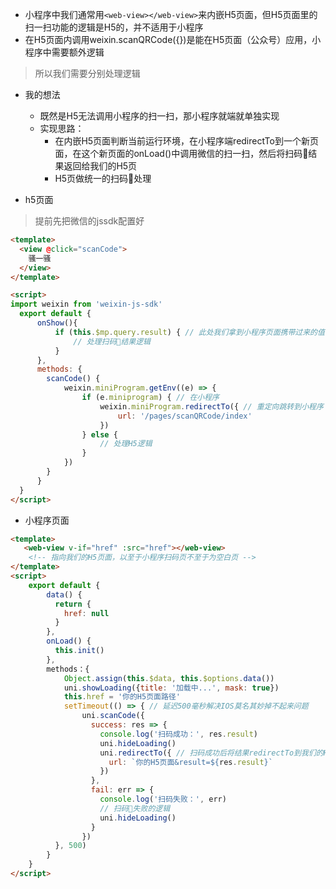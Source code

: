 * 小程序中我们通常用`<web-view></web-view>`来内嵌H5页面，但H5页面里的扫一扫功能的逻辑是H5的，并不适用于小程序
* 在H5页面内调用weixin.scanQRCode({})是能在H5页面（公众号）应用，小程序中需要额外逻辑

> 所以我们需要分别处理逻辑

* 我的想法
	* 既然是H5无法调用小程序的扫一扫，那小程序就端就单独实现
	* 实现思路：
		* 在内嵌H5页面判断当前运行环境，在小程序端redirectTo到一个新页面，在这个新页面的onLoad()中调用微信的扫一扫，然后将扫码🐴结果返回给我们的H5页
		* H5页做统一的扫码🐴处理


* h5页面

> 提前先把微信的jssdk配置好

```html
<template>
  <view @click="scanCode">
  	骚一骚  
  </view>
</template>

<script>
import weixin from 'weixin-js-sdk'
  export default {
      onShow(){ 
          if (this.$mp.query.result) { // 此处我们拿到小程序页面携带过来的值
              // 处理扫码🐴结果逻辑
          }
      },
      methods: {
      	scanCode() {
      		weixin.miniProgram.getEnv((e) => {
                if (e.miniprogram) { // 在小程序
                    weixin.miniProgram.redirectTo({ // 重定向跳转到小程序
                        url: '/pages/scanQRCode/index'
                    })
                } else {
                	// 处理H5逻辑
                }
        	})
      	}
      }
  }
</script>
```


* 小程序页面

```html
<template>
   <web-view v-if="href" :src="href"></web-view>
	<!-- 指向我们的H5页面，以至于小程序扫码页不至于为空白页 -->
</template>
<script>
	export default {
        data() {
          return {
            href: null
          }
        },
        onLoad() {
          this.init()
        },
        methods：{
        	Object.assign(this.$data, this.$options.data())
            uni.showLoading({title: '加载中...', mask: true})
     		this.href = '你的H5页面路径'
   			setTimeout(() => { // 延迟500毫秒解决IOS莫名其妙掉不起来问题
                uni.scanCode({
                  success: res => {
                    console.log('扫码成功：', res.result)
                    uni.hideLoading()
                    uni.redirectTo({ // 扫码成功后将结果redirectTo到我们的H5页
                      url: `你的H5页面&result=${res.result}`
                    })
                  },
                  fail: err => {
                    console.log('扫码失败：', err)
                    // 扫码🐴失败的逻辑
                    uni.hideLoading()
                  }
                })
          }, 500)
    	}
    }
</script>
```